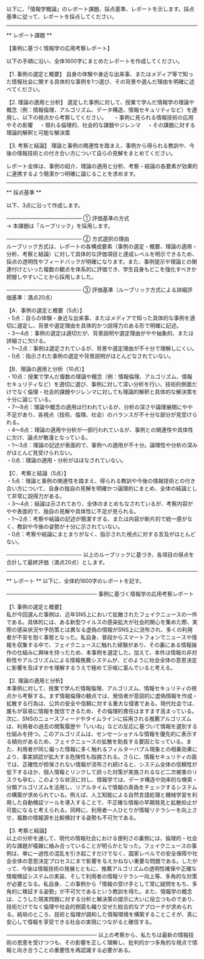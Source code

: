 以下に、「情報学概論」のレポート課題、採点基準、レポートを示します。採点基準に従って、レポートを採点してください。

---------------------------------------
** レポート課題 **

【事例に基づく情報学の応用考察レポート】

以下の手順に沿い、全体1600字にまとめたレポートを作成してください。

【1. 事例の選定と概要】
自身の体験や身近な出来事、またはメディア等で知った情報社会に関する具体的な事例を1つ選び、その背景や選んだ理由を明確に述べてください。

【2. 理論の適用と分析】
選定した事例に対して、授業で学んだ情報学の理論や概念（例：情報倫理、アルゴリズム、データ構造、情報セキュリティなど）を適用し、以下の視点から考察してください。
　・事例に見られる情報技術の応用やその影響
　・現れる倫理的、社会的な課題やジレンマ
　・その課題に対する理論的解釈と可能な解決策

【3. 考察と結論】
理論と事例の関連性を踏まえ、事例から得られる教訓や、今後の情報技術との付き合い方について自らの見解をまとめてください。

レポート全体は、事例の紹介、理論の適用と分析、考察・結論の各要素が効果的に連携するよう簡潔かつ明確に論じることを求めます。

---------------------------------------
** 採点基準 **

以下、3点に沿って作成します。

────────────────────
① 評価基準の方式  
→ 本課題は「ルーブリック」を採用します。

────────────────────
② 方式選択の理由  
ルーブリック方式は、レポートの各構成要素（事例の選定・概要、理論の適用・分析、考察と結論）に対して具体的な評価項目と達成レベルを明示できるため、採点の透明性やフィードバックが明確になります。また、事例提示や理論との関連付けといった複数の観点を体系的に評価でき、学生自身もどこを強化すべきか把握しやすいことから採用しました。

────────────────────
③ 評価基準（ルーブリック方式による詳細評価基準：満点20点）  

【A．事例の選定と概要（5点）】  
・5点：自らの体験・身近な出来事、またはメディアで知った具体的な事例を適切に選定し、背景や選定理由を具体的かつ説得力のある形で明確に記述。  
・3～4点：事例の選定は適切だが、背景説明や選定理由がやや抽象的、または詳細さに欠ける。  
・1～2点：事例は選定されているが、背景や選定理由が不十分で理解しにくい。  
・0点：指示された事例の選定や背景説明がほとんどなされていない。

【B．理論の適用と分析（10点）】  
・10点：授業で学んだ複数の理論や概念（例：情報倫理、アルゴリズム、情報セキュリティなど）を適切に選び、事例に対して深い分析を行い、技術的側面だけでなく倫理・社会的課題やジレンマに対しても理論的解釈と具体的な解決策を十分に論じている。  
・7～9点：理論や概念の適用は行われているが、分析の深さや論理展開にやや不足があり、各視点（技術、倫理、社会）のバランスが不十分な部分が見受けられる。  
・4～6点：理論の適用や分析が一部行われているが、事例との関連性や具体性に欠け、論点が散漫となっている。  
・1～3点：理論の記述が表面的で、事例への適用が不十分。論理性や分析の深みがほとんど見受けられない。  
・0点：理論の適用・分析がほぼなされていない。

【C．考察と結論（5点）】  
・5点：理論と事例の関連性を踏まえ、得られる教訓や今後の情報技術との付き合い方について、自身の独自の見解を明確かつ論理的にまとめ、全体の結論として非常に説得力がある。  
・3～4点：結論は示されており、全体のまとめもなされているが、考察内容がやや表面的で、独自の見解や具体性に不足が見られる。  
・1～2点：考察や結論の記述が簡潔すぎる、または内容が断片的で統一感がなく、教訓や今後の姿勢が十分に示されていない。  
・0点：考察や結論にまとまりがなく、指示された視点に対する言及がほとんどない。

────────────────────
以上のルーブリックに基づき、各項目の得点を合計して最終評価（満点20点）とします。

---------------------------------------
** レポート **
以下に、全体約1600字のレポートを記す。

────────────────────────
事例に基づく情報学の応用考察レポート

【1. 事例の選定と概要】  
私が今回選んだ事例は、近年SNS上において拡散されたフェイクニュースの一件である。具体的には、ある新型ウイルスの感染拡大が社会的関心を集めた際、実際の感染状況や予防策とは異なる虚偽の情報がSNS上に流布され、多くの利用者が不安を抱く事態となった。私自身、普段からスマートフォンでニュースや情報を収集する中で、フェイクニュースに触れた経験があり、その裏にある情報操作の仕組みに興味を持ったため、本事例を選定した。加えて、本件は情報の非対称性やアルゴリズムによる情報推薦システムが、どのように社会全体の意思決定に影響を及ぼすかを理解するうえで極めて示唆に富んでいると考える。

【2. 理論の適用と分析】  
本事例に対して、授業で学んだ情報倫理、アルゴリズム、情報セキュリティの視点から考察する。まず情報倫理の観点では、発信者が意図的に虚偽情報を作成・拡散する行為は、公共の安全や信頼に対する重大な侵害である。現代社会では、誰もが容易に情報を発信できるため、その倫理的責任はますます高まっている。次に、SNSのニュースフィードやタイムラインに採用される推薦アルゴリズムは、利用者の過去の閲覧履歴や「いいね」などの反応に基づいて情報を選別する仕組みを持つ。このアルゴリズムは、センセーショナルな情報を優先的に表示する傾向があるため、フェイクニュースの拡散を助長する要因となっている。また、利用者が同じ偏った情報に多く触れるフィルターバブル現象との相乗効果により、事実誤認が拡大する危険性も指摘される。さらに、情報セキュリティの面では、正確性が担保されない情報が流布され続けると、システム全体の信頼性が低下するほか、個人情報とリンクして誤った対策が実施されるなど二次被害のリスクも孕む。このような状況に対し、情報学では、データ構造や効率的な検索・分類アルゴリズムを活用し、リアルタイムで情報の真偽をチェックするシステムの構築が求められている。例えば、人工知能による自然言語処理と機械学習を利用した自動検証ツールを導入することで、不正確な情報の早期発見と拡散抑止が可能になると考えられる。同時に、利用者一人ひとりが情報リテラシーを向上させ、複数の情報源を比較検討する姿勢も不可欠である。

【3. 考察と結論】  
以上の分析を通して、現代の情報社会における便利さの裏側には、倫理的・社会的な課題が複雑に絡み合っていることが明らかとなった。フェイクニュースの事例は、単に一過性の混乱を引き起こすだけでなく、国家レベルでの安全保障や社会全体の意思決定プロセスにまで影響を与えかねない重要な問題である。したがって、今後は情報技術の発展とともに、推薦アルゴリズムの透明性確保や正確な情報検証システムの実装、そして利用者の情報リテラシー向上等、多角的な対策が必要となる。私自身、この事例から「情報の受け手として常に疑問をもち、多角的に検証する姿勢」が不可欠であるという教訓を得た。また、情報学の概念は、こうした現実問題に対する分析と解決策の提示に大いに役立つものであり、技術だけでなく倫理や社会的側面も織り交ぜた総合的なアプローチが求められる。結局のところ、技術と倫理が調和した情報環境を構築することこそが、真に安心して情報を享受できる社会の実現につながると確信する。

────────────────────────
以上の考察から、私たちは最新の情報技術の恩恵を受けつつも、その影響を正しく理解し、批判的かつ多角的な視点で情報と向き合うことの重要性を再認識する必要がある。

